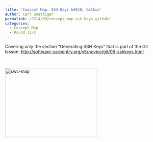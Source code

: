 ```yaml
---
title: 'Concept Map: SSH Keys &#038; Github'
author: Carl Boettiger
permalink: /2014/09/concept-map-ssh-keys-github/
categories:
  - Concept Map
  - Round 11/2
---
```

Covering only the section &#8220;Generating SSH Keys&#8221; that is part of the Git lesson: http://software-carpentry.org/v5/novice/git/05-sshkeys.html

&nbsp;

[<img class="alignnone size-medium wp-image-8622" alt="swc-map" src="http://teaching.software-carpentry.org/wp-content/uploads/2014/09/swc-map-e1410545440384-300x225.jpg" width="300" height="225" />][1]

 [1]: http://teaching.software-carpentry.org/wp-content/uploads/2014/09/swc-map-e1410545440384.jpg
